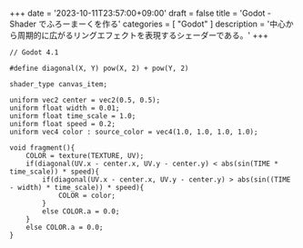 +++
date = '2023-10-11T23:57:00+09:00'
draft = false
title = 'Godot - Shader でふろーまーくを作る'
categories = [ "Godot" ]
description = '中心から周期的に広がるリングエフェクトを表現するシェーダーである。'
+++

```gdscript
// Godot 4.1

#define diagonal(X, Y) pow(X, 2) + pow(Y, 2)

shader_type canvas_item;

uniform vec2 center = vec2(0.5, 0.5);
uniform float width = 0.01;
uniform float time_scale = 1.0;
uniform float speed = 0.2;
uniform vec4 color : source_color = vec4(1.0, 1.0, 1.0, 1.0);

void fragment(){
    COLOR = texture(TEXTURE, UV);
    if(diagonal(UV.x - center.x, UV.y - center.y) < abs(sin(TIME * time_scale)) * speed){
        if(diagonal(UV.x - center.x, UV.y - center.y) > abs(sin((TIME - width) * time_scale)) * speed){
            COLOR = color;
        }
        else COLOR.a = 0.0;
    }
    else COLOR.a = 0.0;
}
```
